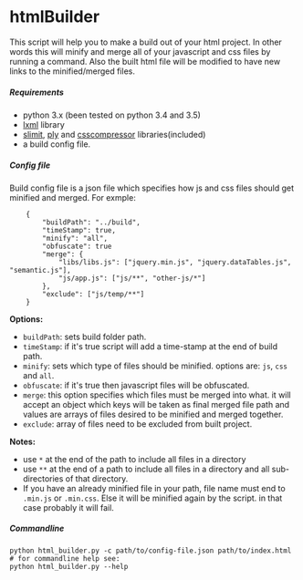 htmlBuilder
===========

This script will help you to make a build out of your html project. In other words this will minify and merge all of your javascript and css files by running a command. Also the built html file will be modified to have new links to the minified/merged files.

##### Requirements #####
- python 3.x (been tested on python 3.4 and 3.5)
- [lxml](http://lxml.de/index.html) library
- [slimit](https://github.com/rspivak/slimit), [ply](http://www.dabeaz.com/ply) and [csscompressor](https://travis-ci.org/sprymix/csscompressor) libraries(included)
- a build config file.  

##### Config file #####
Build config file is a json file which specifies how js and css files should get minified and merged.
For exmple:
```
    {
        "buildPath": "../build",
        "timeStamp": true,
        "minify": "all",
        "obfuscate": true
        "merge": {
            "libs/libs.js": ["jquery.min.js", "jquery.dataTables.js", "semantic.js"],
            "js/app.js": ["js/**", "other-js/*"]
        },
        "exclude": ["js/temp/**"]
    }
```

**Options:**
- `buildPath`: sets build folder path.
- `timeStamp`:   if it's true script will add a time-stamp at the end of build path.
- `minify`:      sets which type of files should be minified. options are: `js`, `css` and `all`.
- `obfuscate`:   if it's true then javascript files will be obfuscated.
- `merge`:       this option specifies which files must be merged into what. it will accept an object which keys will be taken as final merged file path and values are arrays of files desired to be minified and merged together.
- `exclude`: array of files need to be excluded from built project.

**Notes:**
- use `*` at the end of the path to include all files in a directory 
- use `**` at the end of a path to include all files in a directory and all sub-directories of that directory.
- If you have an already minified file in your path, file name must end to `.min.js` or `.min.css`. Else it will be minified again by the script. in that case probably it will fail.

##### Commandline #####
    python html_builder.py -c path/to/config-file.json path/to/index.html
    # for commandline help see:
    python html_builder.py --help
